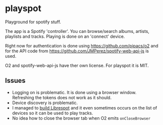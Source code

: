 # playspot
Playground for spotify stuff.

The app is a Spotify 'controller'. You can browse/search albums, artists, playlists and tracks. Playing is done on an 'connect' device.

Right now for authentication is done using https://github.com/pipacs/o2
and for the API code from https://github.com/JMPerez/spotify-web-api-js is used.

O2 and spotify-web-api-js have ther own license. For playspot it is MIT.


## Issues
  * Logging on is problematic. It is done using a browser window. Refreshing the tokens does not work as it should.
  * Device discovery is problematic. 
  * I managed to [build Librespot](https://gist.github.com/wdehoog/d83d75564ebc77a985384950af44ee7c) and it even sometimes occurs on the list of devices so it can be used to play tracks. 
  * No idea how to close the browser tab when O2 emits ```onCloseBrowser```


